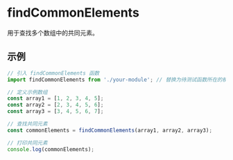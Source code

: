 # findCommonElements

用于查找多个数组中的共同元素。

## 示例

```javascript
// 引入 findCommonElements 函数
import findCommonElements from './your-module'; // 替换为待测试函数所在的模块路径

// 定义示例数组
const array1 = [1, 2, 3, 4, 5];
const array2 = [2, 3, 4, 5, 6];
const array3 = [3, 4, 5, 6, 7];

// 查找共同元素
const commonElements = findCommonElements(array1, array2, array3);

// 打印共同元素
console.log(commonElements);

```
